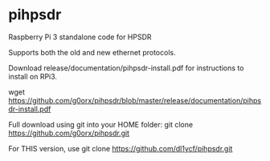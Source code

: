 # pihpsdr
Raspberry Pi 3 standalone code for HPSDR

Supports both the old and new ethernet protocols.

Download release/documentation/pihpsdr-install.pdf for instructions to install on RPi3.

wget https://github.com/g0orx/pihpsdr/blob/master/release/documentation/pihpsdr-install.pdf

Full download using git into your HOME folder:
git clone https://github.com/g0orx/pihpsdr.git

For THIS version, use
git clone https://github.com/dl1ycf/pihpsdr.git
